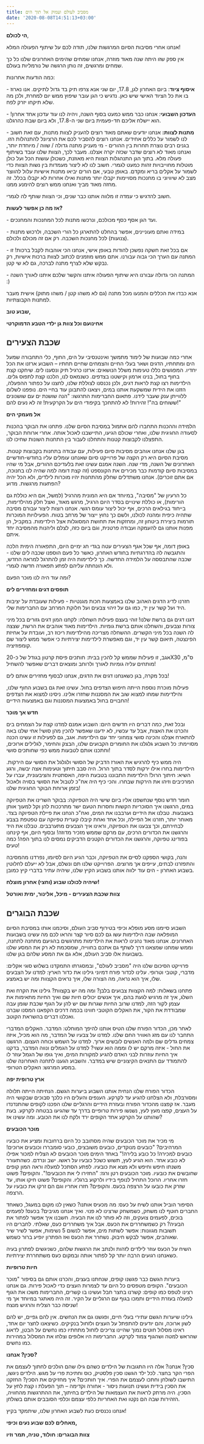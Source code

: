 ```yaml
---
title: מסביב לעולם ועמוק אל תוך הים
date: '2020-08-08T14:51:13+03:00'
---
```

**הי לכולם**,

אנחנו אחרי מסיבות הסיום המרגשות שלנו, תודה לכם על שיתוף הפעולה המלא!

אין ספק שזו היתה שנה מאוד מוזרה, אנחנו שמחים שהימים האחרונים שלנו כל כך שמחים ומרגשים, זה נותן הרגשה של נורמליות בעולם.

כמה הודעות אחרונות: 

\- **איסוף ציוד**: ביום האחרון לגן, 17.8, יום שני אנא צרפו תיק בד גדול לתיקים. אנו נארוז בו את כל הציוד האישי שיש כאן. נדגיש כי הגן עובר שיפוץ ממש יום למחרת, ולכן מה שלא תיקחו יזרק לפח.

\- **העדכון השבועי**: אנחנו כבר ממש כמעט בסוף השנה, ויהיה לנו עוד עדכון אחד אחרון! הוא יישלח אליכם חד-פעמית ביום שני ה-17.8, ולא ביום שבת כהרגלנו.

\- **מתנות לצוות:** אנחנו יודעים שאתם מאוד רוצים להעניק לצוות מתנות, עם זאת חשוב לנו לשמור על כללים אחידים. אנחנו רוצים להסביר לכם את הרציונל להתנהלות הזו. בגנים רבים נוצרת תחרות בין ההורים - מי מעניק מתנה גדולה / שווה / מיוחדת יותר, ואנחנו מאוד לא רוצים שדבר שכזה יקרה אצלנו. מעבר לכך, הצוות שלנו עובד בשיתוף פעולה מלא. בתוך הגן התנהגלות הצוות היא מאוזנת, כשכולן עושות הכל ועל כולן מוטלות מחוייבויות זהות כמעט לגמרי. חשוב לנו לא ליצור מעמדות בין נשות הצוות כדי לשמור על אקלים בריא ומקדם. באופן טבעי, אם הורים יביאו מתנות אישיות עלול להווצר מצב לא שיוויוני בו מחנכות מסויימות יקבלו יותר מתנות ואילו אחרות לא יקבלו בכלל. זה מחזה מאוד מביך ואנחנו ממש רוצים להימנע ממנו. 

חשוב להדגיש כי עמדה זו מלווה אותנו כבר שנים, וכי הצוות שותף לה לגמרי.

**אז מה כן אפשר לעשות?**

\-  ועד הגן אסף כסף מכולכם, ונרכשו מתנות לכל המחנכות והמחנכים. 

\-  במידה ואתם מעוניינים, אפשר בהחלט להתארגן כל הורי השכבה, ולרכוש מתנות (צנועות) לכל מחנכות השכבה. רק אם זה מכולם ולכולם. 

\-  אם בכל זאת חשקה נפשכן להודות באופן אישי, אנחנו הכי אוהבות לקבל ברכות! זו המתנה עם הערך הכי גבוה עבורנו. אתם ממש מוזמנים לכתוב לצוות ברכות אישיות, רק נבקש שלא לצרף מתנה לברכה, גם לא שי קטן. 

\-  המתנה הכי גדולה עבורנו היא שיתוף הפעולה איתנו והקשר שלכם איתנו לאורך השנה :) 

אנא כבדו את הכללים והמנעו מכל מתנה (גם לא משהו קטן / משהו מתוק) אישית מעבר למתנות הקבוצתיות.

**שבוע טוב,**

**אחינועם וכל צוות גן ילדי הטבע הדמוקרטי**



## שכבת הצעירים

אחרי כמה שבועות של לימוד מתמשך ואינטנסיבי על הים, החוף, כלי התחבורה שמעל הים ומתחתיו, הדגים ושאר בעלי החיים והצמחים שחיים תחתיו – השבוע ארזנו את הכל יחדיו. המפגשים כללו טעימות משלל הנושאים: ארזנו כרגיל תיק ונסענו לים. שיחקנו קצת בחוף בחול, בנינו ארמון וקישטנו בצדפים. כשנמאס לנו, הלכנו קצת לתפוס גלים. הילדימות רצו קצת לראות דגים, ולכן  נכנסנו לצוללת שלנו, לחצנו על כפתור ההפעלה, הזזנו את הידית שמשקעת אותנו במים, ויצאנו להתבונן עוד בחיי הים. נופפנו לשלום ללווייתן ענק שעבר לידנו. פתאום החברימות התרגשו: "הנה שושנת ים עם שושנונים ששוחים בה"! זהירות! לא להתחכך בקיפודי הים על הקרקעית! זה לא נעים להם!"

**אל מעמקי הים**

הלמידה וההכנות התחברו להם אתמול במסיבת הסיום שלנו. פתחנו את הבוקר בהכנות לסעודה החגיגית שלנו, ואחרי שכולם הגיעו, התיישבנו לאכול אותה. אחרי ארוחת הבוקר, התפצלנו לקבוצות קטנות והתחלנו לעבור בין התחנות השונות שחיכו לנו.

בגן שלנו אנחנו אוהבים מסיבות סיום פעילות, עם עבודה בתחנות בקבוצות קטנות. מסיבת הסיום היא רק הקצה של פרוייקט סיום שאנחנו עומלים עליו בחודש-חודשיים האחרונים של השנה, מדי שנה. השנה אמנם עשינו זאת בלעדיכם ההורים, אבל מי שהיו במסיבות סיום קודמות כבר מכירים את הקונספט (זה קצת דומה למה שהיה לנו בחנוכה, אם אתם זוכרים). אנחנו משתדלים שחלק מהתחנות יהיו מוכרות לילדים, ולא הכל יהיה הפתעות מרגשות. מדוע?

כל הרעיון של "מסיבה", במיוחד אם היא המונית מהרגיל (למשל, אם היא כוללת גם הורימות), או כוללת שינויים בסדר היום הרגיל, מרגש מאוד, ואצל חלק מהילדימות, בייחוד בגילאים הרכים, אף יכול ליצור עומס רגשי. אנחנו רוצות ליצור עבורם מסיבה שתהיה כיפית ומהנה לכולנו, ולשם כך נחוץ ייצור של מרחב בטוח. הפעילויות המוכרות תורמות ביצירת ביטחון זה, ומחזקות את תחושת המסוגלות אצל הילדימות. במקביל, הן מפנות אותנו גם להעמקה ועבודה פרטנית, וגם ביום כזה, לצלם וליהנות מהמסיבה יחד איתם.

באופן דומה, אף שכל אגף הצעירים עטה בגדי חג ימיים היום, התפאורה הימית הלכה והתגבשה לה בהדרגתיות בחודש האחרון, כאשר כל פעם הוספנו שכבה לים שלנו - שכבה שהתבססה על הלמידה החדשה. כך לילדימות היה זמן להתרגל למראה החדש, ולא הונחתה עליהם לפתע תפאורה חדשה לגמרי.

ומה עוד היה לנו מוכר הפעם?

**תופסים דגים ומחזירים לים**

חזרנו לדיג הדגים האהוב שלנו באמצעות חכות מגנטיות - פעילות שעובדת על יציבות היד ועל קשר עין יד, כמו גם על זיהוי צבעים ועל חלוקת המרחב עם החברימות שלי.

דגנו דגים גם ברשת שלנו! זוהי בעצם פעילות השחלה: לקחנו המון דגים גזורים בכל מיני צורות וצבעים, והשחלנו אותם ברשת גומיות. הילדימות מאוד אוהבים את הרשת, שצצה לה השנה בכל מיני הקשרים. ההשחלה מצריכה מהילדימות ריכוז רב, ועובדת על אחיזת הפינצטה, תיאום קשר עין יד, וגם מאפשרת לילדימות יצירתיות כי אפשר ממש ליצור שם קומפוזיציה.

אגב, זו פעילות שממש קל להכין בבית: חותכים פיסת קרטון בגודל של כ-20X30 ס"מ, מותחים עליה גומיות לאורך ולרוחב ומוצאים דברים שאפשר להשחיל!

בכל מקרה, בגן כשאנחנו דגים את הדגים, אנחנו לבסוף מחזירים אותם לים!

פעילות מוכרת נוספת הייתה חיפוש הצדפים בחול. עשינו זאת גם בשבוע החוף שלנו, והילדימות שמחו למצוא שוב את המסננות שחזרו אלינו. ניסינו למצוא את הצדפים החבויים בחול באמצעות המסננות וגם באמצעות הידיים!

**חדש אך מוכר**

ובכל זאת, כמה דברים היו חדשים היום: השבוע אמנם למדנו קצת על הצמחים בים והכרנו את האצות, אבל עד עכשיו, לא ידענו שאפשר להכין מהן סושי! אחי שלנו באה להתארח אצלנו והכינה סושי צמחוני יחד עם הילדימות. אגב, גם לפעילות זו עשינו הכנה מסויימת: כל השבוע גלגלנו את החומרים הקבועים שלנו, הבצק והחימר, לגלילים ארוכים, וחתכנו אותם לטבעות ממש כפי שחותכים סושי!

היה ממש כיף להרגיש את האורז הדביק של הסושי ולגלגל את הסושי עם הירקות. הילדימות בחרו אילו ירקות לסדר בתוך הרול. היה סבב חיתוך וטעימות אצה יבשה, ורגע השיא: חיתוך הרול! הילדימות התבוננו בטבעת היפה, האסתטית והציבעונית, עברו על המרכיבים וזיהו את הירקות שבחרו. והכי כיף היה אח"כ לטבול את הסושי בסויה ולאכול בזמן ארוחת הבוקר החגיגית שלנו!

חומר חדש נוסף שנחשפנו אליו ביום שישי היה הטפיוקה: בבוקר השרינו את הטפיוקה במים, הרגשנו איך הסוכריות הקשות וחסרות הטעם ישר מתרככות להן וקל למעוך אותן באצבעות. טבלנו את הידיים וערבבנו את המים, ואח"כ הנחנו את פיילת הטפיוקה בצד. מאוחר יותר, חזרנו אל הפיילה, וכל אחד ואחת קיבלו קערית טפיוקה עם טפטפת בצבע לבחירתם, וכך צבענו את הטפיוקה, וראינו איך הצבעים מתערבבים. טבלנו את היד והרגשנו את הכדורים הרכים, עם מרקם שממש מזכיר מדוזה! ובסוף היום, אף קינחנו בפודינג טפיוקה, והרגשנו את הכדורים הקטנים הדביקים נמסים לנו בתוך הפה! כמה טעים!

והנה, בקושי הספקנו לסיים את הטפיוקה, וכבר הגיע היום לסיומו, נפרדנו מהמסיבה והתפזרנו לבתים, עייפים אך מרוצים. הפרוייקט שלנו תם ונשלם, אבל לא ייעלם לחלוטין בשבוע האחרון - הים עוד ילווה אותנו בשבוע הקיץ שלנו, שיהיה עתיר בדברי קיץ כמובן.

**שיהיה לכולנו שבוע (וחצי) אחרון מוצלח!**

**צוות שכבת הצעירים - מיכל, אלינור, ימית ואורטל**<br>



## שכבת הבוגרים

השבוע סיימנו מסע מופלא וכיפי בטירוף סביב העולם, וסיכמנו אותו במסיבת הסיום המופלאה שבה הילדימות עשו גם לכם סיור קצר והראו לכם מה עשינו בשבועות האחרונים. אנחנו מאוד נהנינו לראות את הילדימות מתרגשים בהגיעם מתחנה לתחנה, וממש שמחנו שמצאנו דרך לשתף גם אתכם בחווייה, שמסכמת לא רק את המסע שלנו בשבועות אלו סביב העולם, אלא גם את המסע שלהם בגן שלנו.

פרוייקט הסיכום שלנו היה "מסביב לעולם", ובמסגרתו התמקדנו בשלוש סוגי אקלים: מדברי, קוטבי וטרופי. עלינו לכדור פורח דמיוני גילינו את כדור הארץ: למדנו על הצבעים שלו, איך הוא נראה, מה הצורה שלו, איך נראים הקצוות ומה יש באמצע.

פתחנו בשאלות: למה הקצוות צבועים בלבן? ומה מה יש בקצוות? גילינו את הקרח ואת השלג, איך זה מרגיש לגעת בהם, איך אנשים יכולים חיות שם ואיך החיות מתאימות את עצמן לקור הזה, למדנו שרוב החיות שגרות שם יש להן על הגוף שכבת שומן עבה שמבודדת את הקור, את האקלים הקוטבי חווינו בכמה דרכים הקפאנו המסנו שברנו ואכלנו דברים בהשראת הקוטב.

לאחר מכן, הכדור הפורח שלנו הטיס אותנו להיפך המוחלט: המדבר. האקלים המדברי התחבר לנו עם מזג האוויר החם שלנו. למדנו על צבעיו של המדבר, מה הוא מכיל, איזה צמחים גדלים שם ולמה האנשים לובשים ארוך. למדנו על השמש וכוחה העצום. הרגשנו את החול - איזה מרקם יש לו וממה הוא עשוי? למדנו על הגמלים ונווה המדבר, בדקנו איך החיות עוזרות לבני האדם להגיע למקורות המים, ואיך גופו של הגמל עוזר לו להתמודד עם התנאים הקיצוניים שיש במדבר. והשבוע הגענו לתחנה האחרונה שלנו במסע המרגש: האקלים  הטרופי.

**ארץ טרופית יפה**

הכדור הפורח שלנו הנחית אותנו השבוע ביערות הגשם. הנחיתה הייתה תלולה ומסורבלת, ולא הצלחנו להגיע עד  לקרקע. הענפים והעלים היו כלכך סבוכים שבקושי היה מעבר. אז קפצנו מהכדור הפורח ובעזרת הידיים והרגליים שלנו הפכנו לקופים שהתנדנדו על העצים, קפצו מעץ לעץ, נשנשו פירות טרופיים בדרך עד שהגיעו בבטחה לקרקע. בעת שהותנו על הקרקע אחד הקופים ירד ולקח לנו את הכובע. ומה עשינו אז?

**מוכר הכובעים**

מי מכיר את מוכר הכובעים שהיה מסתובב כל היום ברחובות ומציע את כובעיו המרהיבים? "כובעים מנוקדים, כובעים משובצים, כובעי סומבררו וכובעים ארוכים! כובעים למכירה! כל כובע בלירה!" באחד הימים מוכר הכובעים לא הצליח למכור אפילו לא כובע אחד. הוא הגיע לעץ, תשוש כשכל כובעיו על ראשו. ישב ונרדם. כשהתעורר משנתו חיפש וחיפש ולא מצא את כובעיו. לפתע הסתכל למעלה וראה המון קופים שחובשים את כובעיו. מוכר הכובעים רטן ורגז: "החזירו לי את הכובעים!". והקופים? פשוט חזרו אחריו. הרוכל התחיל לנופף בידיו ולרקוע ברגליו. והקופים? פשוט חיקו אותו, עד שזרק את כובעו על הרצפה בכעס. והקופים? חזרו אחריו וגם הם זרקו את כובעיו על הרצפה.

הסיפור הוביל אותנו לשיח על כעס: מה מכעיס אותנו? כשאין לנו מקום במעגל, כשאחד החברים חוטף לנו משחק, כשמשחק שרצינו לא פנוי. ואיך אנחנו מגיבים? בכעס! לפעמים בוכים, לפעמים צועקים, וזה לא פותר לנו את הבעיה. חשבנו איך אפשר לפתור את הבעיה? רק כשמשחררים את הכעס. אבל איך משחררים כעס, שאלתי. לחברים היו תשובות מגוונות: אפשר לשתות מים, אפשר לנשום 5 נשימות, אפשר לשיר שיר שאוהבים, אפשר לבקש חיבוק. נשחרר את הכעס ואז הפתרון יופיע ברור כשמש.

השיח על הכעס עוזר לילדים לזהות ולנתב את הרגשות שלהם, כשניגשים לפתרון בעיה כשאנחנו רגועים הרבה יותר קל לפתור אותה ובמקום כעס משתחררת יצירתיות.

**חיות טרופיות**

ביערות הגשם כבר פגשנו קופים, שנחתנו בעצים, והכרנו אותם גם בסיפור "מוכר הכובעים". הקופים מטפסים כל היום עד לצמרות העצים כדי לאכול פירות. גם אנחנו רצינו לטפס כמו קופים: קשרנו בחצר חבל ועשינו בו קשרים, החברימות משכו את הגוף למעלה בעזרת הידיים ותמכו בגוף עם הרגליים על הקיר. זה היה מאתגר במיוחד אך מי שניסה כבר הצליח והרגיש מנצח!

גילינו שיערות הגשם עתירי בעלי חיים, ופגשנו גם את הנחשים. אין להם גפיים, יש להם לשון ארוכה, והם יודעים להתפתל על העצים ולזחול בנקיקים. כשיצאנו לחצר יום אחד, ראינו מסלול חוטים נמוך שהיינו צריכים לזחול מתחתיו כמו נחשים על הבטן, לדאוג שהראש למטה ושהגוף צמוד לקרקע. החברימות היו אלופים וצלחו את המסלול במהירות כמו נחשים.

**סכין? אנחנו?**

סכין? אנחנו? אלה היו התגובות של הילדים כשהם גילו שהם הולכים לחתוך לעצמם את הפרי הקר בחצר. לכל ילד הגשנו סכין פלסטיק, כוס וחתיכת פרי על מגש. הילדים ניגשו, התישבו לשולחן וחתכו לעצמם את הפרי. איך חותכים? איך מחזיקים את הסכין? החזקנו את הסכין בידית ועשינו תנועות ניסור - אחורה וקדימה – תוך הפעלת ו קצת לחץ על הסכין. היה מרתק לראות את העצמאות של הילדים בחיתוך, את ההתרגשות מהחוויה, הזהירות שבה הם נקטו ואת האחריות כלפי עצמם וכלפי הסובבים אותם בשולחן.

אנחנו נכנסים כעת לשבוע האחרון שלנו, שיתמקד בקיץ!

**מאחלים לכם שבוע נעים וכיפי,**

**צוות הבוגרים: חולוד, טניה, תמר וזיו**
